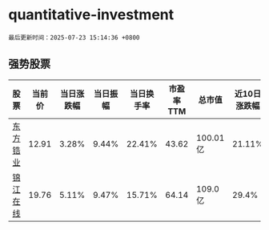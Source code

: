 # quantitative-investment

`最后更新时间：2025-07-23 15:14:36 +0800`

## 强势股票

|股票|当前价|当日涨跌幅|当日振幅|当日换手率|市盈率TTM|总市值|近10日涨跌幅|
|----|----|----|----|----|----|----|----|
|[东方锆业](https://xueqiu.com/S/SZ002167)|12.91|3.28%|9.44%|22.41%|43.62|100.01亿|21.11%|
|[锦江在线](https://xueqiu.com/S/SH600650)|19.76|5.11%|9.47%|15.71%|64.14|109.0亿|29.4%|
